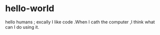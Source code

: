 # hello-world
hello humans ;
  excally I like code .When I cath the computer ,I think what can I do using it.
